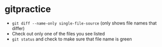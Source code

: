 # gitpractice

- `git diff --name-only single-file-source` (only shows file names that differ)
- Check out only one of the files you see listed
- `git status` and check to make sure that file name is green
